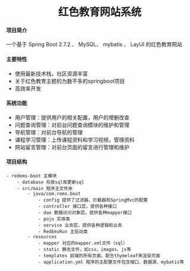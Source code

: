 <h1 style="text-align: center">红色教育网站系统</h1>


#### 项目简介
一个基于 Spring Boot 2.7.2 、 MySQL、 mybatis 、 LayUI 的红色教育网站

#### 主要特性
- 使用最新技术栈，社区资源丰富
- 关于红色教育主题的为数不多的springboot项目
- 高效率开发

####  系统功能

- 用户管理：提供用户的相关配置，用户的增删改查
- 问题查询管理：对前台问题查询模块的维护和管理
- 导航管理：对前台导航的管理
- 课程学习管理：上传课程资料和学习视频，管理资料
- 网站留言管理：对前台页面的留言进行管理和维护



#### 项目结构

```
- redems-boot 主模块
    - database 存放sql和更新sql
    - src/main 程序主文件夹
        - java/com.rems.boot
            - config 提供了过滤器、拦截器和SpringMvc的配置
            - controller 接口层，提供各种接口
            - dao 数据访问对象层，提供各种mapper接口
            - pojo 实体类
            - service 业务层，提供各种逻辑和业务
            - RedEmsRun 主启动类
        - resources
            - mapper 对应的mapper.xml文件（sql）
            - static 静态文件，如css、images、js等
            - templates 前端的所有页面，配合thymeleaf来渲染页面
            - application.yml 程序的主配置文件包含端口、数据源、mybatis等
        
```
